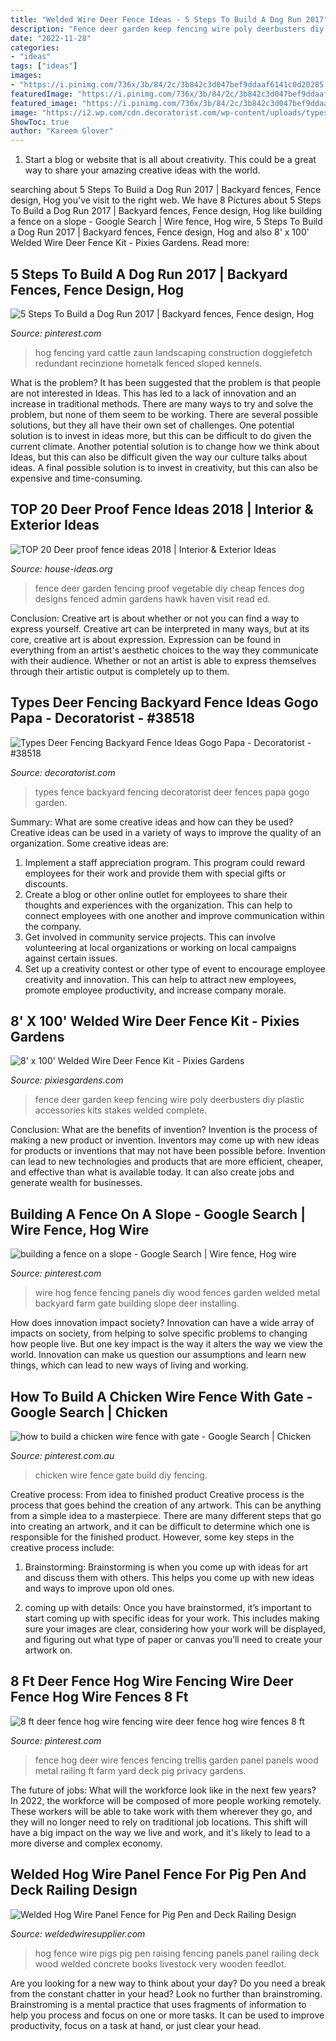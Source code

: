 ```yaml
---
title: "Welded Wire Deer Fence Ideas - 5 Steps To Build A Dog Run 2017"
description: "Fence deer garden keep fencing wire poly deerbusters diy plastic accessories kits stakes welded complete"
date: "2022-11-28"
categories:
- "ideas"
tags: ["ideas"]
images:
- "https://i.pinimg.com/736x/3b/84/2c/3b842c3d047bef9ddaaf6141c0d20285.jpg"
featuredImage: "https://i.pinimg.com/736x/3b/84/2c/3b842c3d047bef9ddaaf6141c0d20285.jpg"
featured_image: "https://i.pinimg.com/736x/3b/84/2c/3b842c3d047bef9ddaaf6141c0d20285.jpg"
image: "https://i2.wp.com/cdn.decoratorist.com/wp-content/uploads/types-deer-fencing-backyard-fence-ideas-gogo-papa-320467.jpg?fit=1899%2C1067&amp;ssl=1"
ShowToc: true
author: "Kareem Glover"
---
```



1. Start a blog or website that is all about creativity. This could be a great way to share your amazing creative ideas with the world.

	

		
searching about 5 Steps To Build a Dog Run 2017 | Backyard fences, Fence design, Hog you've visit to the right web. We have 8 Pictures about 5 Steps To Build a Dog Run 2017 | Backyard fences, Fence design, Hog like building a fence on a slope - Google Search | Wire fence, Hog wire, 5 Steps To Build a Dog Run 2017 | Backyard fences, Fence design, Hog and also 8&#039; x 100&#039; Welded Wire Deer Fence Kit - Pixies Gardens. Read more:
		
    
## 5 Steps To Build A Dog Run 2017 | Backyard Fences, Fence Design, Hog

<img loading=lazy src="https://i.pinimg.com/736x/23/8b/61/238b6125af9fba4145f2ff2ab6070937.jpg" onerror="this.onerror=null;this.src='https://tse1.mm.bing.net/th?id=OIP.J9VXjZ-Kv80TICKeyYmgtgHaHa&amp;pid=15.1';" alt="5 Steps To Build a Dog Run 2017 | Backyard fences, Fence design, Hog">

_Source: pinterest.com_

>hog fencing yard cattle zaun landscaping construction doggiefetch redundant recinzione hometalk fenced sloped kennels. 

	

What is the problem?
It has been suggested that the problem is that people are not interested in Ideas. This has led to a lack of innovation and an increase in traditional methods. There are many ways to try and solve the problem, but none of them seem to be working. There are several possible solutions, but they all have their own set of challenges. One potential solution is to invest in ideas more, but this can be difficult to do given the current climate. Another potential solution is to change how we think about Ideas, but this can also be difficult given the way our culture talks about ideas. A final possible solution is to invest in creativity, but this can also be expensive and time-consuming.

    
## TOP 20 Deer Proof Fence Ideas 2018 | Interior &amp; Exterior Ideas

<img loading=lazy src="http://house-ideas.org/wp-content/uploads/2015/11/deer-proof-fence-ideas-photo-18.jpeg" onerror="this.onerror=null;this.src='https://tse2.mm.bing.net/th?id=OIP.BLA4WKFML9Dh_rCEF-PNegHaFs&amp;pid=15.1';" alt="TOP 20 Deer proof fence ideas 2018 | Interior &amp; Exterior Ideas">

_Source: house-ideas.org_

>fence deer garden fencing proof vegetable diy cheap fences dog designs fenced admin gardens hawk haven visit read ed. 

	

Conclusion: Creative art is about whether or not you can find a way to express yourself.
Creative art can be interpreted in many ways, but at its core, creative art is about expression. Expression can be found in everything from an artist's aesthetic choices to the way they communicate with their audience. Whether or not an artist is able to express themselves through their artistic output is completely up to them.

    
## Types Deer Fencing Backyard Fence Ideas Gogo Papa - Decoratorist - #38518

<img loading=lazy src="https://i2.wp.com/cdn.decoratorist.com/wp-content/uploads/types-deer-fencing-backyard-fence-ideas-gogo-papa-320467.jpg?fit=1899%2C1067&amp;ssl=1" onerror="this.onerror=null;this.src='https://tse4.mm.bing.net/th?id=OIP.9BzfdcHnsSWptf_TEw93iAHaEK&amp;pid=15.1';" alt="Types Deer Fencing Backyard Fence Ideas Gogo Papa - Decoratorist - #38518">

_Source: decoratorist.com_

>types fence backyard fencing decoratorist deer fences papa gogo garden. 

	

Summary: What are some creative ideas and how can they be used?
Creative ideas can be used in a variety of ways to improve the quality of an organization. Some creative ideas are:
1. Implement a staff appreciation program. This program could reward employees for their work and provide them with special gifts or discounts.
2. Create a blog or other online outlet for employees to share their thoughts and experiences with the organization. This can help to connect employees with one another and improve communication within the company.
3. Get involved in community service projects. This can involve volunteering at local organizations or working on local campaigns against certain issues.
4. Set up a creativity contest or other type of event to encourage employee creativity and innovation. This can help to attract new employees, promote employee productivity, and increase company morale.

    
## 8&#039; X 100&#039; Welded Wire Deer Fence Kit - Pixies Gardens

<img loading=lazy src="http://cdn.shopify.com/s/files/1/0260/0619/2212/products/41gfg4paccl_1_600x.jpg?v=1571728103" onerror="this.onerror=null;this.src='https://tse4.mm.bing.net/th?id=OIP.hn4KaBQKV71FO-TeDaUrpAHaEK&amp;pid=15.1';" alt="8&#039; x 100&#039; Welded Wire Deer Fence Kit - Pixies Gardens">

_Source: pixiesgardens.com_

>fence deer garden keep fencing wire poly deerbusters diy plastic accessories kits stakes welded complete. 

	

Conclusion: What are the benefits of invention?
Invention is the process of making a new product or invention. Inventors may come up with new ideas for products or inventions that may not have been possible before. Invention can lead to new technologies and products that are more efficient, cheaper, and effective than what is available today. It can also create jobs and generate wealth for businesses.

    
## Building A Fence On A Slope - Google Search | Wire Fence, Hog Wire

<img loading=lazy src="https://i.pinimg.com/736x/22/15/ad/2215ad36aeccd9758e32a6764f5d9e57.jpg" onerror="this.onerror=null;this.src='https://tse4.mm.bing.net/th?id=OIP.9yBld_Z3kf37xFQSw2oy8AHaEK&amp;pid=15.1';" alt="building a fence on a slope - Google Search | Wire fence, Hog wire">

_Source: pinterest.com_

>wire hog fence fencing panels diy wood fences garden welded metal backyard farm gate building slope deer installing. 

	

How does innovation impact society?
Innovation can have a wide array of impacts on society, from helping to solve specific problems to changing how people live. But one key impact is the way it alters the way we view the world. Innovation can make us question our assumptions and learn new things, which can lead to new ways of living and working.

    
## How To Build A Chicken Wire Fence With Gate - Google Search | Chicken

<img loading=lazy src="https://i.pinimg.com/736x/18/17/9b/18179b95f4966b6ff35c9486b46148cd--chicken-wire-fence-a-chicken.jpg" onerror="this.onerror=null;this.src='https://tse2.mm.bing.net/th?id=OIP.ESMQGP4FUW8wqkd4ewOcuwHaFj&amp;pid=15.1';" alt="how to build a chicken wire fence with gate - Google Search | Chicken">

_Source: pinterest.com.au_

>chicken wire fence gate build diy fencing. 

	

Creative process: From idea to finished product
Creative process is the process that goes behind the creation of any artwork. This can be anything from a simple idea to a masterpiece. There are many different steps that go into creating an artwork, and it can be difficult to determine which one is responsible for the finished product. However, some key steps in the creative process include:
1. Brainstorming: Brainstorming is when you come up with ideas for art and discuss them with others. This helps you come up with new ideas and ways to improve upon old ones.

2. coming up with details: Once you have brainstormed, it’s important to start coming up with specific ideas for your work. This includes making sure your images are clear, considering how your work will be displayed, and figuring out what type of paper or canvas you’ll need to create your artwork on.

    
## 8 Ft Deer Fence Hog Wire Fencing Wire Deer Fence Hog Wire Fences 8 Ft

<img loading=lazy src="https://i.pinimg.com/736x/3b/84/2c/3b842c3d047bef9ddaaf6141c0d20285.jpg" onerror="this.onerror=null;this.src='https://tse4.mm.bing.net/th?id=OIP.dOxYb95iOIEIt0FvZiVtTwHaFM&amp;pid=15.1';" alt="8 ft deer fence hog wire fencing wire deer fence hog wire fences 8 ft">

_Source: pinterest.com_

>fence hog deer wire fences fencing trellis garden panel panels wood metal railing ft farm yard deck pig privacy gardens. 

	

The future of jobs: What will the workforce look like in the next few years?
In 2022, the workforce will be composed of more people working remotely. These workers will be able to take work with them wherever they go, and they will no longer need to rely on traditional job locations. This shift will have a big impact on the way we live and work, and it's likely to lead to a more diverse and complex economy.

    
## Welded Hog Wire Panel Fence For Pig Pen And Deck Railing Design

<img loading=lazy src="https://www.weldedwiresupplier.com/img/hog-wire-fence-pigs.jpg" onerror="this.onerror=null;this.src='https://tse3.mm.bing.net/th?id=OIP.u0391i_wQjYB8TlMymkIvgHaFj&amp;pid=15.1';" alt="Welded Hog Wire Panel Fence for Pig Pen and Deck Railing Design">

_Source: weldedwiresupplier.com_

>hog fence wire pigs pig pen raising fencing panels panel railing deck wood welded concrete books livestock very wooden feedlot. 

	

Are you looking for a new way to think about your day? Do you need a break from the constant chatter in your head? Look no further than brainstroming. Brainstroming is a mental practice that uses fragments of information to help you process and focus on one or more tasks. It can be used to improve productivity, focus on a task at hand, or just clear your head.


